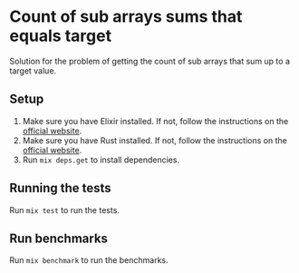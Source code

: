 # Count of sub arrays sums that equals target

Solution for the problem of getting the count of sub arrays that sum up to a target value.

## Setup

1. Make sure you have Elixir installed. If not, follow the instructions on the [official website](https://elixir-lang.org/install.html).
2. Make sure you have Rust installed. If not, follow the instructions on the [official website](https://www.rust-lang.org/tools/install).
3. Run `mix deps.get` to install dependencies.

## Running the tests

Run `mix test` to run the tests.

## Run benchmarks

Run `mix benchmark` to run the benchmarks.
